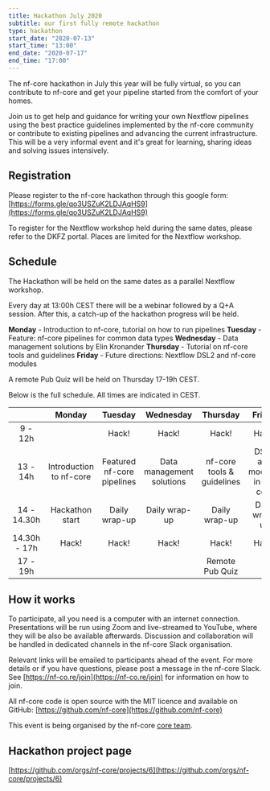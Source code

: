 ```yaml
---
title: Hackathon July 2020
subtitle: our first fully remote hackathon
type: hackathon
start_date: "2020-07-13"
start_time: "13:00"
end_date: "2020-07-17"
end_time: "17:00"
---
```


The nf-core hackathon in July this year will be fully virtual, so you
can contribute to nf-core and get your pipeline started
from the comfort of your homes.

Join us to get help and guidance for writing your own Nextflow pipelines
using the best practice guidelines implemented by the nf-core community
or contribute to existing pipelines and advancing the current infrastructure.
This will be a very informal event and it's great for learning,
sharing ideas and solving issues intensively.

## Registration

Please register to the nf-core hackathon through this google form:
[https://forms.gle/qo3USZuK2LDJAqHS9](https://forms.gle/qo3USZuK2LDJAqHS9)

To register for the Nextflow workshop held during the same dates,
please refer to the DKFZ portal. Places are limited for the Nextflow workshop.

## Schedule

The Hackathon will be held on the same dates as a parallel Nextflow workshop.

Every day at 13:00h CEST there will be a webinar followed by a Q+A session.
After this, a catch-up of the hackathon progress will be held.

**Monday** - Introduction to nf-core, tutorial on how to run pipelines
**Tuesday** - Feature: nf-core pipelines for common data types
**Wednesday** - Data management solutions by Elin Kronander
**Thursday** - Tutorial on nf-core tools and guidelines
**Friday** - Future directions: Nextflow DSL2 and nf-core modules

A remote Pub Quiz  will be held on Thursday 17-19h CEST.

Below is the full schedule. All times are indicated in CEST.

|              |          Monday         |           Tuesday          |         Wednesday         |          Thursday          |            Friday           |
|:------------:|:-----------------------:|:--------------------------:|:-------------------------:|:--------------------------:|:---------------------------:|
|    9 - 12h   |                         |            Hack!           |           Hack!           |            Hack!           |            Hack!            |
|   13 - 14h   | Introduction to nf-core | Featured nf-core pipelines | Data management solutions | nf-core tools & guidelines | DSL2 and modules in nf-core |
|  14 - 14.30h |     Hackathon start     |        Daily wrap-up       |       Daily wrap-up       |        Daily wrap-up       |        Daily wrap-up        |
| 14.30h - 17h |          Hack!          |            Hack!           |           Hack!           |            Hack!           |            Hack!            |
|   17 - 19h   |                         |                            |                           |       Remote Pub Quiz      |                             |

## How it works

To participate, all you need is a computer with an internet connection.
Presentations will be run using Zoom and live-streamed to YouTube,
where they will be also be available afterwards. Discussion and collaboration
will be handled in dedicated channels in the nf-core Slack organisation.

Relevant links will be emailed to participants ahead of the event. For more
details or if you have questions, please post a message in the nf-core Slack.
See [https://nf-co.re/join](https://nf-co.re/join) for information on how to join.

All nf-core code is open source with the MIT licence and available on
GitHub: [https://github.com/nf-core](https://github.com/nf-core)

This event is being organised by the nf-core [core team](https://nf-co.re/about).

## Hackathon project page

[https://github.com/orgs/nf-core/projects/6](https://github.com/orgs/nf-core/projects/6)


